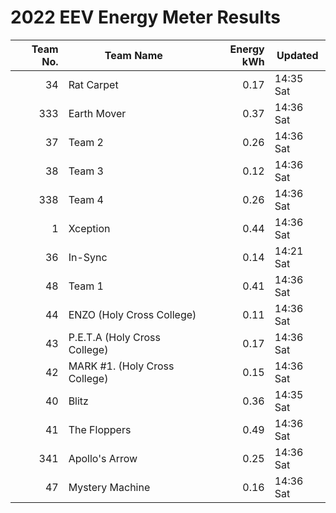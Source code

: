 # 2022 EEV Energy Meter Results
|Team No.|Team Name|Energy kWh|Updated|
|---:|---|---:|---|
|34|Rat Carpet|0.17|14:35 Sat|
|333|Earth Mover|0.37|14:36 Sat|
|37|Team 2|0.26|14:36 Sat|
|38|Team 3|0.12|14:36 Sat|
|338|Team 4|0.26|14:36 Sat|
|1|Xception|0.44|14:36 Sat|
|36|In-Sync|0.14|14:21 Sat|
|48|Team 1|0.41|14:36 Sat|
|44|ENZO (Holy Cross College)|0.11|14:36 Sat|
|43|P.E.T.A (Holy Cross College)|0.17|14:36 Sat|
|42|MARK #1. (Holy Cross College)|0.15|14:36 Sat|
|40|Blitz|0.36|14:35 Sat|
|41|The Floppers|0.49|14:36 Sat|
|341|Apollo's Arrow|0.25|14:36 Sat|
|47|Mystery Machine|0.16|14:36 Sat|

